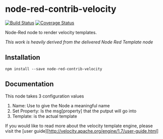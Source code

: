 # node-red-contrib-velocity
[![Build Status](https://travis-ci.org/mrinalvirnave/node-red-contrib-velocity.svg?branch=master)](https://travis-ci.org/mrinalvirnave/node-red-contrib-velocity)
[![Coverage Status](https://coveralls.io/repos/github/mrinalvirnave/node-red-contrib-velocity/badge.svg?branch=master)](https://coveralls.io/github/mrinalvirnave/node-red-contrib-velocity?branch=master) 

Node-Red node to render velocity templates. 

_This work is heavily derived from the delivered Node Red Template node_

## Installation

```
npm install --save node-red-contrib-velocity
```

## Documentation

This node takes 3 configuration values

1. Name: Use to give the Node a meaningful name
1. Set Property: Is the msg[property] that the putput will go into
1. Template: is the actual template

If you would like to read more about the velocity template engine, please visit the [user guide][http://velocity.apache.org/engine/1.7/user-guide.html]



